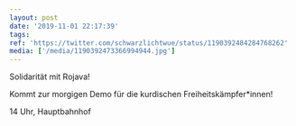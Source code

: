 ```yaml
---
layout: post
date: '2019-11-01 22:17:39'
tags: 
ref: 'https://twitter.com/schwarzlichtwue/status/1190392484284768262'
media: ['/media/1190392473366994944.jpg']
---
```

Solidarität mit Rojava!



Kommt zur morgigen Demo für die kurdischen Freiheitskämpfer\*innen!



14 Uhr, Hauptbahnhof



 